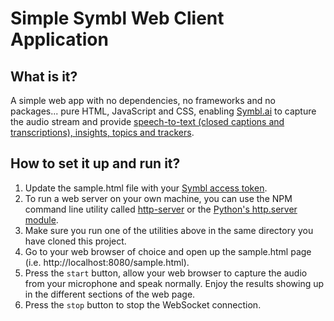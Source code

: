 # Simple Symbl Web Client Application

## What is it?
A simple web app with no dependencies, no frameworks and no packages... pure HTML, JavaScript and CSS, enabling [Symbl.ai](https://symbl.ai/) to capture the audio stream and provide [speech-to-text (closed captions and transcriptions), insights, topics and trackers](https://docs.symbl.ai/docs).

## How to set it up and run it?

1. Update the sample.html file with your [Symbl access token](https://docs.symbl.ai/docs/developer-tools/authentication). 
1. To run a web server on your own machine, you can use the NPM command line utility called [http-server](https://www.npmjs.com/package/http-server) or the [Python's http.server module](https://developer.mozilla.org/en-US/docs/Learn/Common_questions/set_up_a_local_testing_server#running_a_simple_local_http_server).
1. Make sure you run one of the utilities above in the same directory you have cloned this project.
1. Go to your web browser of choice and open up the sample.html page (i.e. http://localhost:8080/sample.html).
1. Press the `start` button, allow your web browser to capture the audio from your microphone and speak normally. Enjoy the results showing up in the different sections of the web page.
1. Press the `stop` button to stop the WebSocket connection.

